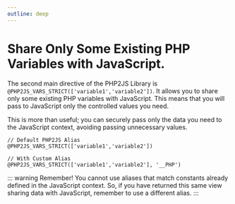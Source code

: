 ```yaml
---
outline: deep
---
```


# Share Only Some Existing PHP Variables with JavaScript.

The second main directive of the PHP2JS Library is `@PHP2JS_VARS_STRICT(['variable1','variable2'])`. It allows you to share only some existing PHP variables with JavaScript. This means that you will pass to JavaScript only the controlled values you need.

This is more than useful; you can securely pass only the data you need to the JavaScript context, avoiding passing unnecessary values.

```blade
// Default PHP2JS Alias
@PHP2JS_VARS_STRICT(['variable1','variable2'])

// With Custom Alias
@PHP2JS_VARS_STRICT(['variable1','variable2'], '__PHP')
```

::: warning Remember!
You cannot use aliases that match constants already defined in the JavaScript context. So, if you have returned this same view sharing data with JavaScript, remember to use a different alias.
:::